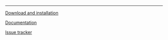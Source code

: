 <hr>

[Download and installation](https://pypi.org/project/yoyo-migrations)

[Documentation](https://ollycope.com/software/yoyo/)

[Issue tracker](https://todo.sr.ht/~olly/yoyo)
